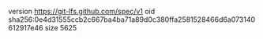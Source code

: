 version https://git-lfs.github.com/spec/v1
oid sha256:0e4d31555ccb2c667ba4ba71a89d0c380ffa2581528466d6a073140612917e46
size 5625

